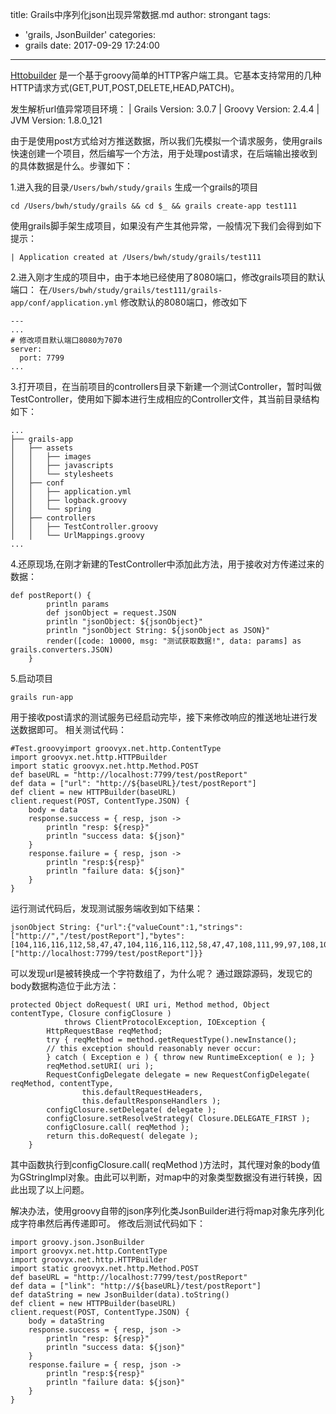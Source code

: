 title: Grails中序列化json出现异常数据.md
author: strongant
tags:
  - 'grails, JsonBuilder'
categories:
  - grails
date: 2017-09-29 17:24:00
---

[Httobuilder](https://github.com/jgritman/httpbuilder) 是一个基于groovy简单的HTTP客户端工具。它基本支持常用的几种HTTP请求方式(GET,PUT,POST,DELETE,HEAD,PATCH)。

发生解析url值异常项目环境：
| Grails Version: 3.0.7
| Groovy Version: 2.4.4
| JVM Version: 1.8.0_121

由于是使用post方式给对方推送数据，所以我们先模拟一个请求服务，使用grails快速创建一个项目，然后编写一个方法，用于处理post请求，在后端输出接收到的具体数据是什么。步骤如下：

1.进入我的目录`/Users/bwh/study/grails` 生成一个grails的项目
```
cd /Users/bwh/study/grails && cd $_ && grails create-app test111
```
使用grails脚手架生成项目，如果没有产生其他异常，一般情况下我们会得到如下提示：
```
| Application created at /Users/bwh/study/grails/test111
```

2.进入刚才生成的项目中，由于本地已经使用了8080端口，修改grails项目的默认端口：
在`/Users/bwh/study/grails/test111/grails-app/conf/application.yml` 修改默认的8080端口，修改如下
```
---
...
# 修改项目默认端口8080为7070
server:
  port: 7799
...
```

3.打开项目，在当前项目的controllers目录下新建一个测试Controller，暂时叫做TestController，使用如下脚本进行生成相应的Controller文件，其当前目录结构如下：
```
...
├── grails-app
│   ├── assets
│   │   ├── images
│   │   ├── javascripts
│   │   └── stylesheets
│   ├── conf
│   │   ├── application.yml
│   │   ├── logback.groovy
│   │   └── spring
│   ├── controllers
│   │   ├── TestController.groovy
│   │   └── UrlMappings.groovy
...
```

4.还原现场,在刚才新建的TestController中添加此方法，用于接收对方传递过来的数据：
```
def postReport() {
        println params
        def jsonObject = request.JSON
        println "jsonObject: ${jsonObject}"
        println "jsonObject String: ${jsonObject as JSON}"
        render([code: 10000, msg: "测试获取数据!", data: params] as grails.converters.JSON)
    }
```

5.启动项目
```
grails run-app
```

用于接收post请求的测试服务已经启动完毕，接下来修改响应的推送地址进行发送数据即可。
相关测试代码：
```
#Test.groovyimport groovyx.net.http.ContentType
import groovyx.net.http.HTTPBuilder
import static groovyx.net.http.Method.POST
def baseURL = "http://localhost:7799/test/postReport"
def data = ["url": "http://${baseURL}/test/postReport"]
def client = new HTTPBuilder(baseURL)
client.request(POST, ContentType.JSON) {
    body = data
    response.success = { resp, json ->
        println "resp: ${resp}"
        println "success data: ${json}"
    }
    response.failure = { resp, json ->
        println "resp:${resp}"
        println "failure data: ${json}"
    }
}
```
运行测试代码后，发现测试服务端收到如下结果：

```
jsonObject String: {"url":{"valueCount":1,"strings":["http://","/test/postReport"],"bytes":[104,116,116,112,58,47,47,104,116,116,112,58,47,47,108,111,99,97,108,104,111,115,116,58,55,55,57,57,47,116,101,115,116,47,112,111,115,116,82,101,112,111,114,116,47,116,101,115,116,47,112,111,115,116,82,101,112,111,114,116],"values":["http://localhost:7799/test/postReport"]}}
```
可以发现url是被转换成一个字符数组了，为什么呢？
通过跟踪源码，发现它的body数据构造位于此方法：
```
protected Object doRequest( URI uri, Method method, Object contentType, Closure configClosure )
            throws ClientProtocolException, IOException {
        HttpRequestBase reqMethod;
        try { reqMethod = method.getRequestType().newInstance();
        // this exception should reasonably never occur:
        } catch ( Exception e ) { throw new RuntimeException( e ); }
        reqMethod.setURI( uri );
        RequestConfigDelegate delegate = new RequestConfigDelegate( reqMethod, contentType,
                this.defaultRequestHeaders,
                this.defaultResponseHandlers );
        configClosure.setDelegate( delegate );
        configClosure.setResolveStrategy( Closure.DELEGATE_FIRST );
        configClosure.call( reqMethod );
        return this.doRequest( delegate );
    }
```

其中函数执行到configClosure.call( reqMethod )方法时，其代理对象的body值为GStringImpl对象。由此可以判断，对map中的对象类型数据没有进行转换，因此出现了以上问题。

解决办法，使用groovy自带的json序列化类JsonBuilder进行将map对象先序列化成字符串然后再传递即可。
修改后测试代码如下：
```
import groovy.json.JsonBuilder
import groovyx.net.http.ContentType
import groovyx.net.http.HTTPBuilder
import static groovyx.net.http.Method.POST
def baseURL = "http://localhost:7799/test/postReport"
def data = ["link": "http://${baseURL}/test/postReport"]
def dataString = new JsonBuilder(data).toString()
def client = new HTTPBuilder(baseURL)
client.request(POST, ContentType.JSON) {
    body = dataString
    response.success = { resp, json ->
        println "resp: ${resp}"
        println "success data: ${json}"
    }
    response.failure = { resp, json ->
        println "resp:${resp}"
        println "failure data: ${json}"
    }
}
```

